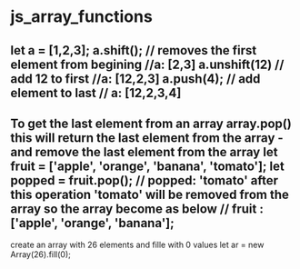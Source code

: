 # js_array_functions
let a  = [1,2,3];
a.shift(); // removes the first element from begining //a: [2,3] 
a.unshift(12) // add 12 to first //a: [12,2,3]
a.push(4); // add element to last // a: [12,2,3,4] 
----------------------------------------
To get the last element from an array
array.pop()
this will return the last element from the array - and remove the last element from the array
let fruit = ['apple', 'orange', 'banana', 'tomato'];
let popped = fruit.pop();
// popped: 'tomato'
after this operation 'tomato' will be removed from the array 
so the array become as below
// fruit : ['apple', 'orange', 'banana'];
------------------------------
create an array with 26 elements and fille with 0 values
let ar = new Array(26).fill(0);

